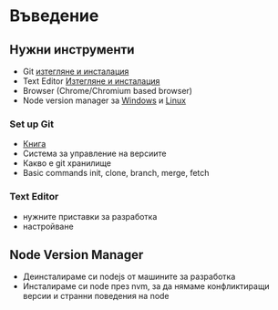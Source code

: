 # Въведение

## Нужни инструменти

- Git [изтегляне и инсталация](https://git-scm.com/downloads)
- Text Editor [Изтегляне и инсталация](https://code.visualstudio.com/Download)
- Browser (Chrome/Chromium based browser)
- Node version manager за [Windows](https://www.freecodecamp.org/news/nvm-for-windows-how-to-download-and-install-node-version-manager-in-windows-10/) и [Linux](https://github.com/nvm-sh/nvm)


### Set up Git
- [Книга](https://git-scm.com/book/en/v2)
- Система за управление на версиите
- Какво е git хранилище 
- Basic commands init, clone, branch, merge, fetch

### Text Editor
- нужните приставки за разработка
- настройване

## Node Version Manager 
- Деинсталираме си nodejs от машините за разработка
- Инсталираме си node през nvm, за да нямаме конфликтиращи версии и странни поведения на node
